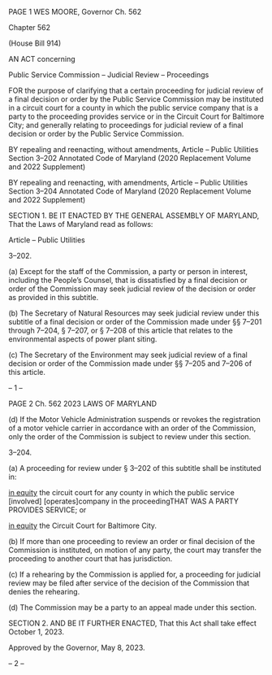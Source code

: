 PAGE 1
WES MOORE, Governor Ch. 562

Chapter 562

(House Bill 914)

AN ACT concerning

Public Service Commission – Judicial Review – Proceedings

FOR the purpose of clarifying that a certain proceeding for judicial review of a final decision
or order by the Public Service Commission may be instituted in a circuit court for a
county in which the public service company that is a party to the proceeding provides
service or in the Circuit Court for Baltimore City; and generally relating to
proceedings for judicial review of a final decision or order by the Public Service
Commission.

BY repealing and reenacting, without amendments,
Article – Public Utilities
Section 3–202
Annotated Code of Maryland
(2020 Replacement Volume and 2022 Supplement)

BY repealing and reenacting, with amendments,
Article – Public Utilities
Section 3–204
Annotated Code of Maryland
(2020 Replacement Volume and 2022 Supplement)

SECTION 1. BE IT ENACTED BY THE GENERAL ASSEMBLY OF MARYLAND,
That the Laws of Maryland read as follows:

Article – Public Utilities

3–202.

(a) Except for the staff of the Commission, a party or person in interest, including
the People’s Counsel, that is dissatisfied by a final decision or order of the Commission may
seek judicial review of the decision or order as provided in this subtitle.

(b) The Secretary of Natural Resources may seek judicial review under this
subtitle of a final decision or order of the Commission made under §§ 7–201 through 7–204,
§ 7–207, or § 7–208 of this article that relates to the environmental aspects of power plant
siting.

(c) The Secretary of the Environment may seek judicial review of a final decision
or order of the Commission made under §§ 7–205 and 7–206 of this article.

– 1 –

PAGE 2
Ch. 562 2023 LAWS OF MARYLAND

(d) If the Motor Vehicle Administration suspends or revokes the registration of a
motor vehicle carrier in accordance with an order of the Commission, only the order of the
Commission is subject to review under this section.

3–204.

(a) A proceeding for review under § 3–202 of this subtitle shall be instituted in:

[in equity](1) the circuit court for any county in which the public service
[involved] [operates]company in the proceedingTHAT WAS A PARTY PROVIDES
SERVICE; or

[in equity](2) the Circuit Court for Baltimore City.

(b) If more than one proceeding to review an order or final decision of the
Commission is instituted, on motion of any party, the court may transfer the proceeding to
another court that has jurisdiction.

(c) If a rehearing by the Commission is applied for, a proceeding for judicial
review may be filed after service of the decision of the Commission that denies the
rehearing.

(d) The Commission may be a party to an appeal made under this section.

SECTION 2. AND BE IT FURTHER ENACTED, That this Act shall take effect
October 1, 2023.

Approved by the Governor, May 8, 2023.

– 2 –
